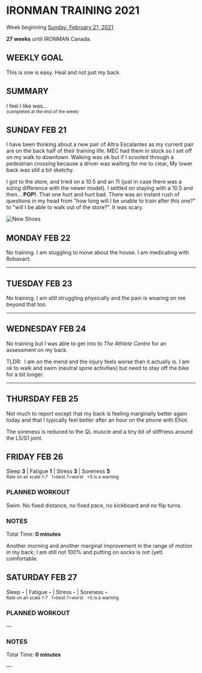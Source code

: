 # IRONMAN TRAINING 2021
Week beginning [Sunday, February 21, 2021](javascript:flick('sun');)

**27 weeks** until IRONMAN Canada.

## WEEKLY GOAL
This is one is easy.  Heal and not just my back.

## SUMMARY
I feel I like was...  
<sup>(completed at the end of the week)</sup>
<!--OVERTRAINING|ON THE EDGE|STAYING CONSISTENT|LAGGING A BIT-->


<!---->
## SUNDAY FEB 21 

I have been thinking about a new pair of Altra Escalantes as my current pair are on the back half of their training life.  MEC had them in stock so I set off on my walk to downtown.  Walking was ok but if I scooted through a pedestrian crossing because a driver was waiting for me to clear, My lower back was still a bit sketchy.

I got to the store, and tried on a 10.5 and an 11 (just in case there was a sizing difference with the newer model).  I settled on staying with a 10.5 and then...  **POP!**. That one hurt and hurt bad.  There was an instant rush of questions in my head from "how long will I be unable to train after this one?" to "will I be able to walk out of the store?".  It was scary.

![New Shoes](/assets/jpg/escalante-2.5-340.jpeg)
<!---->
## MONDAY FEB 22
No training.   I am stuggling to move about the house.  I am medicating with Robaxact.

---
## TUESDAY FEB 23
No training.  I am still struggling physically and the pain is wearing on me beyond that too.

---
## WEDNESDAY FEB 24
No training but I was able to get into to _The Athlete Centre_ for an assessment on my back.

TLDR:&nbsp; I am on the mend and the injury feels worse than it actually is.  I am ok to walk and swim (neutral spine activities) but need to stay off the bike for a bit longer.

---
## THURSDAY FEB 25
Not much to report except that my back is feeling marginally better again today and that I typically feel better after an hour on the phone with Elliot.

The soreness is reduced to the QL muscle and a tiny bit of stiffness around the L5/S1 joint.
<!---->
## FRIDAY FEB 26
Sleep **3** | Fatigue **1** | Stress **3** | Soreness **5**  
<sup>Rate on an scale 1-7 &nbsp; 1=best 7=worst &nbsp; +5 is a warning</sup>

### PLANNED WORKOUT
Swim.  No fixed distance, no fixed pace, no kickboard and no flip turns.

### NOTES
Total Time: **0 minutes**

Another morning and another marginal improvement in the range of motion in my back; I am still not 100% and putting on socks is not (yet) comfortable.


<!---->
## SATURDAY FEB 27
Sleep **-** | Fatigue **-** | Stress **-** | Soreness **-**  
<sup>Rate on an scale 1-7 &nbsp; 1=best 7=worst &nbsp; +5 is a warning</sup>

### PLANNED WORKOUT
&mdash; 

### NOTES
Total Time: **0 minutes**

&mdash; 


<!---->